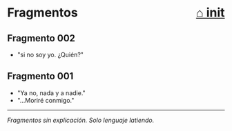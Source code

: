 # Fragmentos <span style="float:right;"><a href="/">⌂ init</a></span>

## Fragmento 002

- "si no soy yo. ¿Quién?"

## Fragmento 001

- "Ya no, nada y a nadie."
- "...Moriré conmigo."

---

_Fragmentos sin explicación. Solo lenguaje latiendo._
